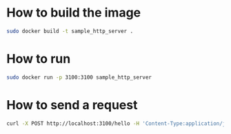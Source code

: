 # How to build the image
``` sh
sudo docker build -t sample_http_server .
```

# How to run
``` sh
sudo docker run -p 3100:3100 sample_http_server
```

# How to send a request
```sh
curl -X POST http://localhost:3100/hello -H 'Content-Type:application/json' -d '{ "name": "dojot" }'
```

